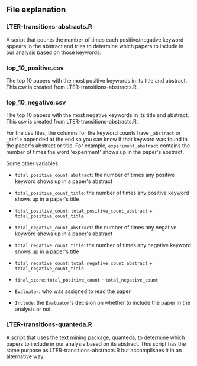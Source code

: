 ## File explanation

### LTER-transitions-abstracts.R
A script that counts the number of times each positive/negative keyword appears in the abstract and tries to determine which papers to include in our analysis based on those keywords.

### top_10_positive.csv
The top 10 papers with the most positive keywords in its title and abstract. This csv is created from LTER-transitions-abstracts.R.

### top_10_negative.csv
The top 10 papers with the most negative keywords in its title and abstract. This csv is created from LTER-transitions-abstracts.R.

For the csv files, the columns for the keyword counts have `_abstract` or `_title` appended at the end so you can know if that keyword was found in the paper's abstract or title. For example, `experiment_abstract` contains the number of times the word 'experiment' shows up in the paper's abstract.

Some other variables:

- `total_positive_count_abstract`: the number of times any positive keyword shows up in a paper's abstract

- `total_positive_count_title`: the number of times any positive keyword shows up in a paper's title

- `total_positive_count`: `total_positive_count_abstract` + `total_positive_count_title`

- `total_negative_count_abstract`: the number of times any negative keyword shows up in a paper's abstract

- `total_negative_count_title`: the number of times any negative keyword shows up in a paper's title

- `total_negative_count`: `total_negative_count_abstract` + `total_negative_count_title`

- `final_score`: `total_positive_count` - `total_negative_count`

- `Evaluator`: who was assigned to read the paper 

- `Include`: the `Evaluator`'s decision on whether to include the paper in the analysis or not

### LTER-transitions-quanteda.R
A script that uses the text mining package, quanteda, to determine which papers to include in our analysis based on its abstract. This script has the same purpose as LTER-transitions-abstracts.R but accomplishes it in an alternative way. 

